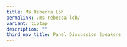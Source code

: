 ```yaml
---
title: Ms Rebecca Loh
permalink: /ms-rebecca-loh/
variant: tiptap
description: ""
third_nav_title: Panel Discussion Speakers
---
```

